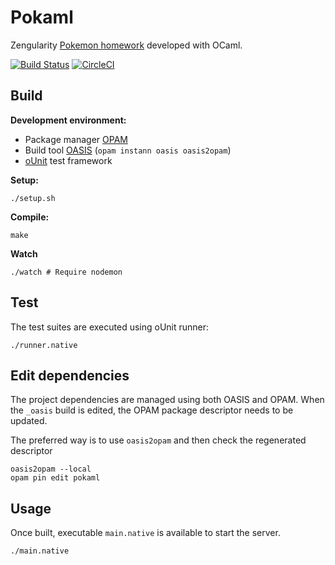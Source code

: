 # Pokaml

Zengularity [Pokemon homework](https://docs.google.com/a/zenexity.com/document/d/1DZv8v_iCsZiWGbFasBIJoGKQor9CtStwOo4Z21osn1Q/edit?usp=sharing) developed with OCaml.

[![Build Status](https://travis-ci.org/cchantep/pokaml.svg?branch=master)](https://travis-ci.org/cchantep/pokaml) [![CircleCI](https://circleci.com/gh/cchantep/pokaml.svg?style=svg)](https://circleci.com/gh/cchantep/pokaml)

## Build

**Development environment:**

- Package manager [OPAM](https://opam.ocaml.org/)
- Build tool [OASIS](https://ocaml.org/learn/tutorials/setting_up_with_oasis.html) (`opam instann oasis oasis2opam`)
- [oUnit](http://ounit.forge.ocamlcore.org/) test framework

**Setup:**

    ./setup.sh

**Compile:**

    make

**Watch**

    ./watch # Require nodemon

## Test

The test suites are executed using oUnit runner:

    ./runner.native

## Edit dependencies

The project dependencies are managed using both OASIS and OPAM.
When the `_oasis` build is edited, the OPAM package descriptor needs to be updated.

The preferred way is to use `oasis2opam` and then check the regenerated descriptor

```
oasis2opam --local
opam pin edit pokaml
```

## Usage

Once built, executable `main.native` is available to start the server.

    ./main.native
